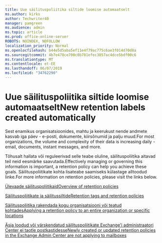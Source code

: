 ```yaml
---
title: Uue säilituspoliitika siltide loomise automaatselt
ms.author: kirks
author: Techwriter40
manager: pamgreen
ms.audience: admin
ms.topic: article
ms.prod: office-online-server
ROBOTS: NOINDEX, NOFOLLOW
localization_priority: Normal
ms.openlocfilehash: b44e5d5aba5ef11e4f79ac775c6ae3f014d70d8a
ms.sourcegitcommit: 4b7e478ce700c0b781efec3857ac4dce5bdf00c6
ms.translationtype: MT
ms.contentlocale: et-EE
ms.lasthandoff: 06/07/2019
ms.locfileid: "34762290"
---
```

# <a name="new-retention-labels-created-automatically"></a><span data-ttu-id="53265-102">Uue säilituspoliitika siltide loomise automaatselt</span><span class="sxs-lookup"><span data-stu-id="53265-102">New retention labels created automatically</span></span>

<span data-ttu-id="53265-103">Sest enamikus organisatsioonides, mahtu ja keerukust nende andmete kasvab iga päev - e-posti, dokumente, kiirsõnumid ja palju muud.</span><span class="sxs-lookup"><span data-stu-id="53265-103">For most organizations, the volume and complexity of their data is increasing daily - email, documents, instant messages, and more.</span></span>

<span data-ttu-id="53265-104">Tõhusalt hallata või reguleerivad selle teabe oluline, säilituspoliitika aitavad teil neid eesmärke saavutada.</span><span class="sxs-lookup"><span data-stu-id="53265-104">Effectively managing or governing this information is important, a retention policy can help you achieve these goals.</span></span> <span data-ttu-id="53265-105">Säilituspoliitikate kohta lisateabe saamiseks külastage alltoodud linke.</span><span class="sxs-lookup"><span data-stu-id="53265-105">For more information on retention policies, please visit the links below.</span></span>

[<span data-ttu-id="53265-106">Ülevaade säilituspoliitikaid</span><span class="sxs-lookup"><span data-stu-id="53265-106">Overview of retention policies</span></span>](https://docs.microsoft.com/office365/securitycompliance/retention-policies)

[<span data-ttu-id="53265-107">Säilituspoliitikate ja säilitussiltide</span><span class="sxs-lookup"><span data-stu-id="53265-107">Retention tags and retention policies</span></span>](https://docs.microsoft.com/exchange/security-and-compliance/messaging-records-management/retention-tags-and-policies)

[<span data-ttu-id="53265-108">Säilituspoliitika rakendada kogu organisatsiooni või teatud kohtades</span><span class="sxs-lookup"><span data-stu-id="53265-108">Applying a retention policy to an entire organization or specific locations</span></span>](https://docs.microsoft.com/office365/securitycompliance/retention-policies#applying-a-retention-policy-to-an-entire-organization-or-specific-locations)

[<span data-ttu-id="53265-109">Äsja loodud või värskendatud säilituspoliitikate Exchange'i administraatori Center ei taotle postkastidesse</span><span class="sxs-lookup"><span data-stu-id="53265-109">Newly created or updated retention policies in the Exchange Admin Center are not applying to mailboxes</span></span>](https://docs.microsoft.com/alchemyinsights/retention-policies-in-exchange-admin-center-not-working)

